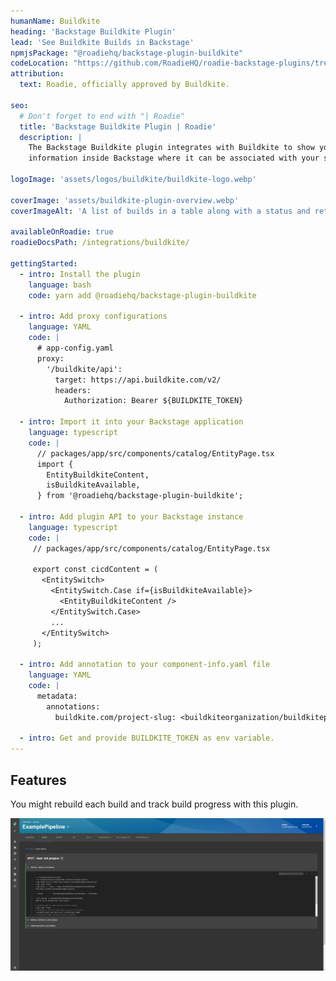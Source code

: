 ```yaml
---
humanName: Buildkite
heading: 'Backstage Buildkite Plugin'
lead: 'See Buildkite Builds in Backstage'
npmjsPackage: "@roadiehq/backstage-plugin-buildkite"
codeLocation: "https://github.com/RoadieHQ/roadie-backstage-plugins/tree/main/plugins/frontend/backstage-plugin-buildkite"
attribution:
  text: Roadie, officially approved by Buildkite.

seo:
  # Don't forget to end with "| Roadie"
  title: 'Backstage Buildkite Plugin | Roadie'
  description: |
    The Backstage Buildkite plugin integrates with Buildkite to show your build
    information inside Backstage where it can be associated with your services.

logoImage: 'assets/logos/buildkite/buildkite-logo.webp'

coverImage: 'assets/buildkite-plugin-overview.webp'
coverImageAlt: 'A list of builds in a table along with a status and retry button for each build.'

availableOnRoadie: true
roadieDocsPath: /integrations/buildkite/

gettingStarted:
  - intro: Install the plugin
    language: bash
    code: yarn add @roadiehq/backstage-plugin-buildkite

  - intro: Add proxy configurations
    language: YAML
    code: |
      # app-config.yaml
      proxy:
        '/buildkite/api':
          target: https://api.buildkite.com/v2/
          headers:
            Authorization: Bearer ${BUILDKITE_TOKEN}

  - intro: Import it into your Backstage application
    language: typescript
    code: |
      // packages/app/src/components/catalog/EntityPage.tsx
      import {
        EntityBuildkiteContent,
        isBuildkiteAvailable,
      } from '@roadiehq/backstage-plugin-buildkite';

  - intro: Add plugin API to your Backstage instance
    language: typescript
    code: |
     // packages/app/src/components/catalog/EntityPage.tsx

     export const cicdContent = (
       <EntitySwitch>
         <EntitySwitch.Case if={isBuildkiteAvailable}>
           <EntityBuildkiteContent />
         </EntitySwitch.Case>
         ...
       </EntitySwitch>
     );

  - intro: Add annotation to your component-info.yaml file
    language: YAML
    code: |
      metadata:
        annotations:
          buildkite.com/project-slug: <buildkiteorganization/buildkitepipeline>

  - intro: Get and provide BUILDKITE_TOKEN as env variable. 
---
```


## Features

You might rebuild each build and track build progress with this plugin.

![single build view in buildkite plugin](./bk-single-view.webp)
